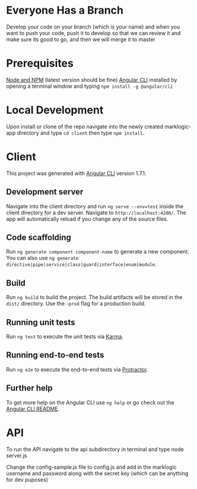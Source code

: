 # Everyone Has a Branch
Develop your code on your branch (which is your name) and when you want to push your code, push it to develop so that we can review it and make sure its good to go, and then we will merge it to master

# Prerequisites

[Node and NPM](https://nodejs.org/en/) (latest version should be fine)
[Angular CLI](https://github.com/angular/angular-cli) installed by opening a terminal window and
typing `npm install -g @angular/cli`  

# Local Development

Upon install or clone of the repo navigate into the newly created marklogic-app directory and type `cd client` then type `npm install`.

# Client

This project was generated with [Angular CLI](https://github.com/angular/angular-cli) version 1.7.1.

## Development server

Navigate into the client directory and run `ng serve --env=test` inside the client directory for a dev server. Navigate to `http://localhost:4200/`. The app will automatically reload if you change any of the source files.

## Code scaffolding

Run `ng generate component component-name` to generate a new component. You can also use `ng generate directive|pipe|service|class|guard|interface|enum|module`.

## Build

Run `ng build` to build the project. The build artifacts will be stored in the `dist/` directory. Use the `-prod` flag for a production build.

## Running unit tests

Run `ng test` to execute the unit tests via [Karma](https://karma-runner.github.io).

## Running end-to-end tests

Run `ng e2e` to execute the end-to-end tests via [Protractor](http://www.protractortest.org/).

## Further help

To get more help on the Angular CLI use `ng help` or go check out the [Angular CLI README](https://github.com/angular/angular-cli/blob/master/README.md).

# API

To run the API navigate to the api subdirectory in terminal and type node server.js

Change the config-sample.js file to config.js and add in the marklogic username and password along with the secret key (which can be anything for dev puposes)
